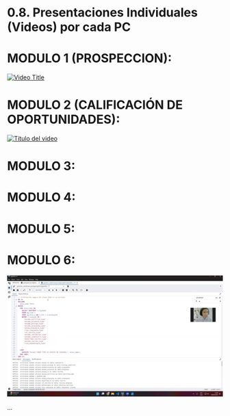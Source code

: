 # 0.8. Presentaciones Individuales (Videos) por cada PC
# MODULO 1 (PROSPECCION):
[![Video Title](https://img.youtube.com/vi/AUUmv3G92Jg/0.jpg)](https://youtu.be/AUUmv3G92Jg)

# MODULO 2 (CALIFICACIÓN DE OPORTUNIDADES):
[![Título del video](../../imagenes/cap-vengas2.jpg)](https://youtu.be/SqxXA0Rg0XM)

# MODULO 3:

# MODULO 4:

# MODULO 5:

# MODULO 6:
[![Título del video](../../imagenes/cap-canales2.png)](https://youtu.be/B9vmrTzfDNY)


...

